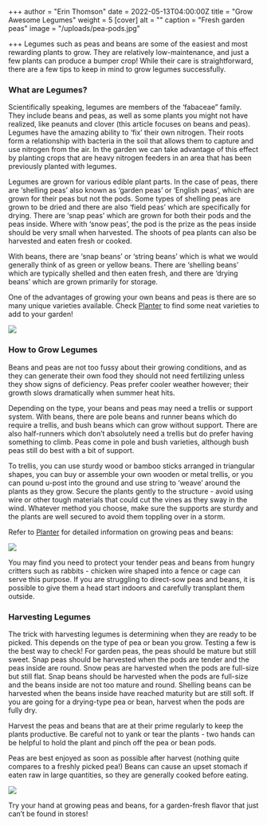 +++
author = "Erin Thomson"
date = 2022-05-13T04:00:00Z
title = "Grow Awesome Legumes"
weight = 5
[cover]
alt = ""
caption = "Fresh garden peas"
image = "/uploads/pea-pods.jpg"

+++
Legumes such as peas and beans are some of the easiest and most rewarding plants to grow. They are relatively low-maintenance, and just a few plants can produce a bumper crop! While their care is straightforward, there are a few tips to keep in mind to grow legumes successfully.

### What are Legumes?

Scientifically speaking, legumes are members of the ‘fabaceae” family. They include beans and peas, as well as some plants you might not have realized, like peanuts and clover (this article focuses on beans and peas). Legumes have the amazing ability to ‘fix’ their own nitrogen. Their roots form a relationship with bacteria in the soil that allows them to capture and use nitrogen from the air. In the garden we can take advantage of this effect by planting crops that are heavy nitrogen feeders in an area that has been previously planted with legumes.

Legumes are grown for various edible plant parts. In the case of peas, there are ‘shelling peas’ also known as ‘garden peas’ or ‘English peas’, which are grown for their peas but not the pods. Some types of shelling peas are grown to be dried and there are also ‘field peas’ which are specifically for drying. There are ‘snap peas’ which are grown for both their pods and the peas inside. Where with ‘snow peas’, the pod is the prize as the peas inside should be very small when harvested. The shoots of pea plants can also be harvested and eaten fresh or cooked.

With beans, there are ‘snap beans’ or ‘string beans’ which is what we would generally think of as green or yellow beans. There are ‘shelling beans’ which are typically shelled and then eaten fresh, and there are ‘drying beans’ which are grown primarily for storage.

One of the advantages of growing your own beans and peas is there are so many unique varieties available. Check [Planter](https://planter.garden/) to find some neat varieties to add to your garden!

  
![](/uploads/beans-screenshot.jpg)

### How to Grow Legumes

Beans and peas are not too fussy about their growing conditions, and as they can generate their own food they should not need fertilizing unless they show signs of deficiency. Peas prefer cooler weather however; their growth slows dramatically when summer heat hits.

Depending on the type, your beans and peas may need a trellis or support system. With beans, there are pole beans and runner beans which do require a trellis, and bush beans which can grow without support. There are also half-runners which don’t absolutely need a trellis but do prefer having something to climb. Peas come in pole and bush varieties, although bush peas still do best with a bit of support.

To trellis, you can use sturdy wood or bamboo sticks arranged in triangular shapes, you can buy or assemble your own wooden or metal trellis, or you can pound u-post into the ground and use string to ‘weave’ around the plants as they grow. Secure the plants gently to the structure - avoid using wire or other tough materials that could cut the vines as they sway in the wind. Whatever method you choose, make sure the supports are sturdy and the plants are well secured to avoid them toppling over in a storm.

Refer to [Planter](https://planter.garden/) for detailed information on growing peas and beans:

![](/uploads/peas-screenshot.jpg)

You may find you need to protect your tender peas and beans from hungry critters such as rabbits - chicken wire shaped into a fence or cage can serve this purpose. If you are struggling to direct-sow peas and beans, it is possible to give them a head start indoors and carefully transplant them outside.

### Harvesting Legumes

The trick with harvesting legumes is determining when they are ready to be picked. This depends on the type of pea or bean you grow. Testing a few is the best way to check! For garden peas, the peas should be mature but still sweet. Snap peas should be harvested when the pods are tender and the peas inside are round. Snow peas are harvested when the pods are full-size but still flat. Snap beans should be harvested when the pods are full-size and the beans inside are not too mature and round. Shelling beans can be harvested when the beans inside have reached maturity but are still soft. If you are going for a drying-type pea or bean, harvest when the pods are fully dry.

Harvest the peas and beans that are at their prime regularly to keep the plants productive. Be careful not to yank or tear the plants - two hands can be helpful to hold the plant and pinch off the pea or bean pods.

Peas are best enjoyed as soon as possible after harvest (nothing quite compares to a freshly picked pea!) Beans can cause an upset stomach if eaten raw in large quantities, so they are generally cooked before eating.

![](/uploads/green-beans.jpg)

Try your hand at growing peas and beans, for a garden-fresh flavor that just can’t be found in stores!
